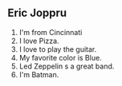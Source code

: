 ## Eric Joppru
1. I'm from Cincinnati
2. I love Pizza.
3. I love to play the guitar.
4. My favorite color is Blue.
5. Led Zeppelin s a great band.
6. I'm Batman.
